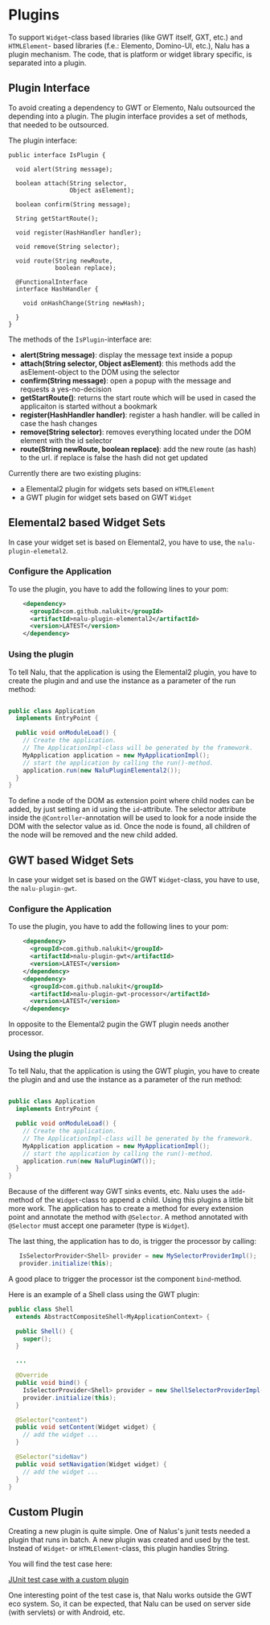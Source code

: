 # Plugins
To support `Widget`-class based libraries (like GWT itself, GXT, etc.)  and `HTMLElement`- based libraries (f.e.: Elemento, Domino-UI, etc.), Nalu has a plugin mechanism. The code, that is platform or widget library specific, is separated into a plugin.

## Plugin Interface
To avoid creating a dependency to GWT or Elemento, Nalu outsourced the depending into a plugin. The plugin interface provides a set of methods, that needed to be outsourced.

The plugin interface:

```Jave
public interface IsPlugin {

  void alert(String message);

  boolean attach(String selector,
                 Object asElement);

  boolean confirm(String message);

  String getStartRoute();

  void register(HashHandler handler);

  void remove(String selector);

  void route(String newRoute,
             boolean replace);

  @FunctionalInterface
  interface HashHandler {

    void onHashChange(String newHash);

  }
}
```

The methods of the `ÌsPlugin`-interface are:

* **alert(String message)**:  display the message text inside a popup
* **attach(String selector, Object asElement)**: this methods add the asElement-object to the DOM using the selector
* **confirm(String message)**: open a popup with the message and requests a yes-no-decision
* **getStartRoute()**: returns the start route which will be used in cased the applicaiton is started without a bookmark
* **register(HashHandler handler)**: register a hash handler. will be called in case the hash changes
* **remove(String selector)**: removes everything located under the DOM element with the id selector
* **route(String newRoute, boolean replace)**: add the new route (as hash) to the url. if replace is false the hash did not get updated

Currently there are two existing plugins:

* a Elemental2 plugin for widgets sets based on `HTMLElement`
* a GWT plugin for widget sets based on GWT `Widget`

## Elemental2 based Widget Sets
In case your widget set is based on Elemental2, you have to use, the `nalu-plugin-elemetal2`.

### Configure the Application
To use the plugin, you have to add the following lines to your pom:
```XML
    <dependency>
      <groupId>com.github.nalukit</groupId>
      <artifactId>nalu-plugin-elemental2</artifactId>
      <version>LATEST</version>
    </dependency>
```

### Using the plugin
To tell Nalu, that the application is using the Elemental2 plugin, you have to create the plugin and and use the instance as a parameter of the run method:

```Java

public class Application
  implements EntryPoint {

  public void onModuleLoad() {
    // Create the application.
    // The ApplicationImpl-class will be generated by the framework.
    MyApplication application = new MyApplicationImpl();
    // start the application by calling the run()-method.
    application.run(new NaluPluginElemental2());
  }
}
```

To define a node of the DOM as extension point where child nodes can be added, by just setting an id using the `id`-attribute. The selector attribute inside the `@Controller`-annotation will be used to look for a node inside the DOM with the selector value as id. Once the node is found, all children of the node will be removed and the new child added.


## GWT based Widget Sets
In case your widget set is based on the GWT `Widget`-class, you have to use, the `nalu-plugin-gwt`.

### Configure the Application
To use the plugin, you have to add the following lines to your pom:
```XML
    <dependency>
      <groupId>com.github.nalukit</groupId>
      <artifactId>nalu-plugin-gwt</artifactId>
      <version>LATEST</version>
    </dependency>
    <dependency>
      <groupId>com.github.nalukit</groupId>
      <artifactId>nalu-plugin-gwt-processor</artifactId>
      <version>LATEST</version>
    </dependency>
```

In opposite to the Elemental2 pugin the GWT plugin needs another processor.

### Using the plugin
To tell Nalu, that the application is using the GWT plugin, you have to create the plugin and and use the instance as a parameter of the run method:

```Java

public class Application
  implements EntryPoint {

  public void onModuleLoad() {
    // Create the application.
    // The ApplicationImpl-class will be generated by the framework.
    MyApplication application = new MyApplicationImpl();
    // start the application by calling the run()-method.
    application.run(new NaluPluginGWT());
  }
}
```

Because of the different way GWT sinks events, etc. Nalu uses the `add`-method of the `Widget`-class to append a child. Using this plugins a little bit more work. The application has to create a method for every extension point and annotate the method with `@Selector`. A method annotated with `@Selector` must accept one parameter (type is `Widget`).

The last thing, the application has to do, is trigger the processor by calling:

```Java
   IsSelectorProvider<Shell> provider = new MySelectorProviderImpl();
   provider.initialize(this);
```

A good place to trigger the processor ist the component `bind`-method.

Here is an example of a Shell class using the GWT plugin:

```Java
public class Shell
  extends AbstractCompositeShell<MyApplicationContext> {

  public Shell() {
    super();
  }

  ...

  @Override
  public void bind() {
    IsSelectorProvider<Shell> provider = new ShellSelectorProviderImpl();
    provider.initialize(this);
  }

  @Selector("content")
  public void setContent(Widget widget) {
    // add the widget ...
  }

  @Selector("sideNav")
  public void setNavigation(Widget widget) {
    // add the widget ...
  }
}
```

## Custom Plugin
Creating a new plugin is quite simple. One of Nalus's junit tests needed a plugin that runs in batch. A new plugin was created and used by the test. Instead of `Widget`- or `HTMLElement`-class, this plugin handles String.

You will find the test case here:

[JUnit test case with a custom plugin](https://github.com/NaluKit/nalu/blob/master/nalu/src/test/java/com/github/nalukit/nalu/client/RoutingTest.java)

One interesting point of the test case is, that Nalu works outside the GWT eco system. So, it can be expected, that Nalu can be used on server side (with servlets) or with Android, etc.